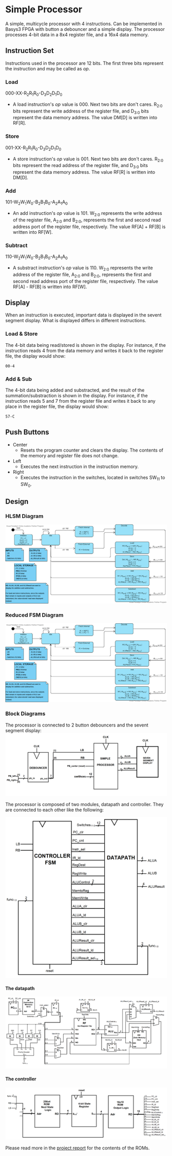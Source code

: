 # Simple Processor

A simple, multicycle processor with 4 instructions. Can be implemented in Basys3 FPGA with button a debouncer and a simple display. The processor processes 4-bit data in a 8x4 register file, and a 16x4 data memory.

## Instruction Set
Instructions used in the processor are 12 bits. The first three bits represent the instruction and may be called as *op*.

### Load

000-XX-R<sub>2</sub>R<sub>1</sub>R<sub>0</sub>-D<sub>3</sub>D<sub>2</sub>D<sub>1</sub>D<sub>0</sub>
* A load instruction's *op* value is 000. Next two bits are don't cares. R<sub>2:0</sub> bits represent the write address of the register file, and D<sub>3:0</sub> bits represent the data memory address. The value DM[D] is written into RF[R].
### Store
001-XX-R<sub>2</sub>R<sub>1</sub>R<sub>0</sub>-D<sub>3</sub>D<sub>2</sub>D<sub>1</sub>D<sub>0</sub>

* A store instruction's *op* value is 001. Next two bits are don't cares. R<sub>2:0</sub> bits represent the read address of the register file, and D<sub>3:0</sub> bits represent the data memory address. The value RF[R] is written into DM[D].
### Add
101-W<sub>2</sub>W<sub>1</sub>W<sub>0</sub>-B<sub>2</sub>B<sub>1</sub>B<sub>0</sub>-A<sub>2</sub>A<sub>1</sub>A<sub>0</sub>

* An add instruction's *op* value is 101. W<sub>2:0</sub> represents the write address of the register file, A<sub>2:0</sub> and B<sub>2:0</sub>, represents the first and second read address port of the register file, respectively. The value RF[A] + RF[B] is written into RF[W].
### Subtract
110-W<sub>2</sub>W<sub>1</sub>W<sub>0</sub>-B<sub>2</sub>B<sub>1</sub>B<sub>0</sub>-A<sub>2</sub>A<sub>1</sub>A<sub>0</sub>

* A substract instruction's *op* value is 110. W<sub>2:0</sub> represents the write address of the register file, A<sub>2:0</sub> and B<sub>2:0</sub>, represents the first and second read address port of the register file, respectively. The value RF[A] - RF[B] is written into RF[W].

## Display
When an instruction is executed, important data is displayed in the sevent segment display. What is displayed differs in different instructions.

### Load & Store
The 4-bit data being read/stored is shown in the display. For instance, if the instruction reads 4 from the data memory and writes it back to the register file, the display would show:
````
00-4
````
### Add & Sub
The 4-bit data being added and substracted, and the result of the summation/substraction is shown in the display. For instance, if the instruction reads 5 and 7 from the register file and writes it back to any place in the register file, the display would show:
````
57-C
````
## Push Buttons

- Center
  - Resets the program counter and clears the display. The contents of the memory and register file does not change.
- Left
  - Executes the next instruction in the instruction memory.
- Right
  - Executes the instruction in the switches, located in switches SW<sub>11</sub> to SW<sub>0</sub>.

## Design

### HLSM Diagram
![HLSM diagram](https://github.com/zubeyir-bodur/Simple-Processor/blob/master/img/HLSM%20diagram.vpd%20(1).png)

### Reduced FSM Diagram
![Controller FSM](https://github.com/zubeyir-bodur/Simple-Processor/blob/master/img/HLSM%20diagram.vpd%20(1).png)

### Block Diagrams

The processor is connected to 2 button debouncers and the sevent segment display:
![Top Module](https://github.com/zubeyir-bodur/Simple-Processor/blob/master/img/topmost%20module.png)

The processor is composed of two modules, datapath and controller. They are connected to each other like the following:

![Processor](https://github.com/zubeyir-bodur/Simple-Processor/blob/master/img/top%20module.png)

#### The datapath

![Datapath](https://github.com/zubeyir-bodur/Simple-Processor/blob/master/img/datapath.png)

#### The controller
![Controller](https://github.com/zubeyir-bodur/Simple-Processor/blob/master/img/Controller.png)

Please read more in the [project report](https://github.com/zubeyir-bodur/Simple-Processor/blob/master/Report.pdf) for the contents of the ROMs.
